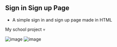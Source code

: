 ## Sign in Sign up Page
- A simple sign in and sign up page made in HTML

My school project 💀

![image](https://user-images.githubusercontent.com/104715127/206911761-3e3b1254-07da-454b-a279-6a0c01279ff8.png)
![image](https://user-images.githubusercontent.com/104715127/206911782-b91cc9e8-310b-4364-8426-e77cd385f5dd.png)
